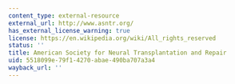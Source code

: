 ```yaml
---
content_type: external-resource
external_url: http://www.asntr.org/
has_external_license_warning: true
license: https://en.wikipedia.org/wiki/All_rights_reserved
status: ''
title: American Society for Neural Transplantation and Repair
uid: 5518099e-79f1-4270-abae-490ba707a3a4
wayback_url: ''
---
```

